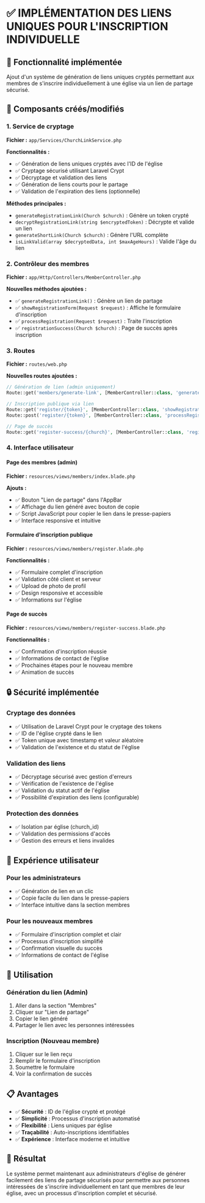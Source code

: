 # ✅ IMPLÉMENTATION DES LIENS UNIQUES POUR L'INSCRIPTION INDIVIDUELLE

## 🎯 **Fonctionnalité implémentée**

Ajout d'un système de génération de liens uniques cryptés permettant aux membres de s'inscrire individuellement à une église via un lien de partage sécurisé.

## 🔧 **Composants créés/modifiés**

### **1. Service de cryptage**
**Fichier :** `app/Services/ChurchLinkService.php`

**Fonctionnalités :**
- ✅ Génération de liens uniques cryptés avec l'ID de l'église
- ✅ Cryptage sécurisé utilisant Laravel Crypt
- ✅ Décryptage et validation des liens
- ✅ Génération de liens courts pour le partage
- ✅ Validation de l'expiration des liens (optionnelle)

**Méthodes principales :**
- `generateRegistrationLink(Church $church)` : Génère un token crypté
- `decryptRegistrationLink(string $encryptedToken)` : Décrypte et valide un lien
- `generateShortLink(Church $church)` : Génère l'URL complète
- `isLinkValid(array $decryptedData, int $maxAgeHours)` : Valide l'âge du lien

### **2. Contrôleur des membres**
**Fichier :** `app/Http/Controllers/MemberController.php`

**Nouvelles méthodes ajoutées :**
- ✅ `generateRegistrationLink()` : Génère un lien de partage
- ✅ `showRegistrationForm(Request $request)` : Affiche le formulaire d'inscription
- ✅ `processRegistration(Request $request)` : Traite l'inscription
- ✅ `registrationSuccess(Church $church)` : Page de succès après inscription

### **3. Routes**
**Fichier :** `routes/web.php`

**Nouvelles routes ajoutées :**
```php
// Génération de lien (admin uniquement)
Route::get('members/generate-link', [MemberController::class, 'generateRegistrationLink'])->name('members.generate-link');

// Inscription publique via lien
Route::get('register/{token}', [MemberController::class, 'showRegistrationForm'])->name('members.register');
Route::post('register/{token}', [MemberController::class, 'processRegistration'])->name('members.register.process');

// Page de succès
Route::get('register-success/{church}', [MemberController::class, 'registrationSuccess'])->name('members.register.success');
```

### **4. Interface utilisateur**

#### **Page des membres (admin)**
**Fichier :** `resources/views/members/index.blade.php`

**Ajouts :**
- ✅ Bouton "Lien de partage" dans l'AppBar
- ✅ Affichage du lien généré avec bouton de copie
- ✅ Script JavaScript pour copier le lien dans le presse-papiers
- ✅ Interface responsive et intuitive

#### **Formulaire d'inscription publique**
**Fichier :** `resources/views/members/register.blade.php`

**Fonctionnalités :**
- ✅ Formulaire complet d'inscription
- ✅ Validation côté client et serveur
- ✅ Upload de photo de profil
- ✅ Design responsive et accessible
- ✅ Informations sur l'église

#### **Page de succès**
**Fichier :** `resources/views/members/register-success.blade.php`

**Fonctionnalités :**
- ✅ Confirmation d'inscription réussie
- ✅ Informations de contact de l'église
- ✅ Prochaines étapes pour le nouveau membre
- ✅ Animation de succès

## 🔒 **Sécurité implémentée**

### **Cryptage des données**
- ✅ Utilisation de Laravel Crypt pour le cryptage des tokens
- ✅ ID de l'église crypté dans le lien
- ✅ Token unique avec timestamp et valeur aléatoire
- ✅ Validation de l'existence et du statut de l'église

### **Validation des liens**
- ✅ Décryptage sécurisé avec gestion d'erreurs
- ✅ Vérification de l'existence de l'église
- ✅ Validation du statut actif de l'église
- ✅ Possibilité d'expiration des liens (configurable)

### **Protection des données**
- ✅ Isolation par église (church_id)
- ✅ Validation des permissions d'accès
- ✅ Gestion des erreurs et liens invalides

## 🎨 **Expérience utilisateur**

### **Pour les administrateurs**
- ✅ Génération de lien en un clic
- ✅ Copie facile du lien dans le presse-papiers
- ✅ Interface intuitive dans la section membres

### **Pour les nouveaux membres**
- ✅ Formulaire d'inscription complet et clair
- ✅ Processus d'inscription simplifié
- ✅ Confirmation visuelle du succès
- ✅ Informations de contact de l'église

## 🚀 **Utilisation**

### **Génération du lien (Admin)**
1. Aller dans la section "Membres"
2. Cliquer sur "Lien de partage"
3. Copier le lien généré
4. Partager le lien avec les personnes intéressées

### **Inscription (Nouveau membre)**
1. Cliquer sur le lien reçu
2. Remplir le formulaire d'inscription
3. Soumettre le formulaire
4. Voir la confirmation de succès

## 📋 **Avantages**

- ✅ **Sécurité** : ID de l'église crypté et protégé
- ✅ **Simplicité** : Processus d'inscription automatisé
- ✅ **Flexibilité** : Liens uniques par église
- ✅ **Traçabilité** : Auto-inscriptions identifiables
- ✅ **Expérience** : Interface moderne et intuitive

## 🎉 **Résultat**

Le système permet maintenant aux administrateurs d'église de générer facilement des liens de partage sécurisés pour permettre aux personnes intéressées de s'inscrire individuellement en tant que membres de leur église, avec un processus d'inscription complet et sécurisé.


